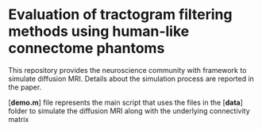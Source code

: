 # **Evaluation of tractogram filtering methods using human-like connectome phantoms**

This repository provides the neuroscience community with framework to simulate diffusion MRI. Details about the simulation process are reported in the paper.

[**demo.m**] file represents the main script that uses the files in the [**data**] folder to simulate the diffusion MRI along with the underlying connectivity matrix
